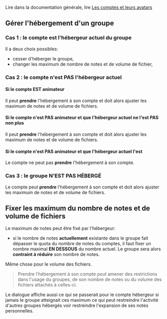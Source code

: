 Lire dans la documentation générale, lire <a href="$$/appli/groupes.html" target="_blank">Les comptes et leurs avatars</a>

## Gérer l'hébergement d'un groupe

### Cas 1 : le compte est l'hébergeur actuel du groupe
Il a deux choix possibles:
- cesser d'héberger le groupe,
- changer les maximum de nombre de notes et de volume de fichier,

### Cas 2 : le compte n'est PAS l'hébergeur actuel

#### Si le compte EST animateur
Il peut **prendre** l'hébergement à son compte et doit alors ajuster les maximum de notes et de volume de fichiers.

#### Si le compte n'est PAS animateur et que l'hébergeur actuel ne l'est PAS non plus
Il peut **prendre** l'hébergement à son compte et doit alors ajuster les maximum de notes et de volume de fichiers.

#### Si le compte n'est PAS animateur et que l'hébergeur actuel l'est
Le compte ne peut pas **prendre** l'hébergement à son compte.

### Cas 3 : le groupe **N'EST PAS HÉBERGÉ**
Le compte peut **prendre** l'hébergement à son compte et doit alors ajuster les maximum de notes et de volume de fichiers.

## Fixer les maximum du nombre de notes et de volume de fichiers
Le maximum de notes peut être fixé par l'hébergeur:
- si le nombre de notes **actuellement** existante dans le groupe fait dépasser le quota du nombre de notes du comptes, il faut fixer un nombre maximal **EN DESSOUS** du nombre actuel. Le groupe sera alors **contraint à réduire** son nombre de notes.

Même chose pour le volume des fichiers.

> Prendre l'hébergement à son compte _peut_ amener des restrictions dans l'usage du groupes, de son nombre de notes ou du volume des fichiers attachés à celles-ci.

Le dialogue affiche aussi ce qui se passerait pour le compte hébergeur si jamais le groupe atteignait ces maximum ce qui peut restreindre l'activité d'autres groupes hébergés voir restreindre l'expansion de ses notes personnelles.
